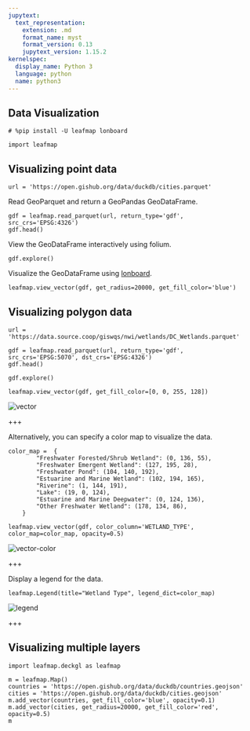 ```yaml
---
jupytext:
  text_representation:
    extension: .md
    format_name: myst
    format_version: 0.13
    jupytext_version: 1.15.2
kernelspec:
  display_name: Python 3
  language: python
  name: python3
---
```


## Data Visualization

```{code-cell} ipython3
# %pip install -U leafmap lonboard 
```

```{code-cell} ipython3
import leafmap
```

## Visualizing point data

```{code-cell} ipython3
url = 'https://open.gishub.org/data/duckdb/cities.parquet'
```

Read GeoParquet and return a GeoPandas GeoDataFrame.

```{code-cell} ipython3
gdf = leafmap.read_parquet(url, return_type='gdf', src_crs='EPSG:4326')
gdf.head()
```

View the GeoDataFrame interactively using folium.

```{code-cell} ipython3
gdf.explore()
```

Visualize the GeoDataFrame using [lonboard](https://github.com/developmentseed/lonboard).

```{code-cell} ipython3
leafmap.view_vector(gdf, get_radius=20000, get_fill_color='blue')
```

## Visualizing polygon data

```{code-cell} ipython3
url = 'https://data.source.coop/giswqs/nwi/wetlands/DC_Wetlands.parquet'
```

```{code-cell} ipython3
gdf = leafmap.read_parquet(url, return_type='gdf', src_crs='EPSG:5070', dst_crs='EPSG:4326')
gdf.head()
```

```{code-cell} ipython3
gdf.explore()
```

```{code-cell} ipython3
leafmap.view_vector(gdf, get_fill_color=[0, 0, 255, 128])
```

![vector](https://i.imgur.com/HRtpiVd.png)

+++

Alternatively, you can specify a color map to visualize the data.

```{code-cell} ipython3
color_map =  {
        "Freshwater Forested/Shrub Wetland": (0, 136, 55),
        "Freshwater Emergent Wetland": (127, 195, 28),
        "Freshwater Pond": (104, 140, 192),
        "Estuarine and Marine Wetland": (102, 194, 165),
        "Riverine": (1, 144, 191),
        "Lake": (19, 0, 124),
        "Estuarine and Marine Deepwater": (0, 124, 136),
        "Other Freshwater Wetland": (178, 134, 86),
    }
```

```{code-cell} ipython3
leafmap.view_vector(gdf, color_column='WETLAND_TYPE', color_map=color_map, opacity=0.5)
```

![vector-color](https://i.imgur.com/Ejh8hK6.png)

+++

Display a legend for the data.

```{code-cell} ipython3
leafmap.Legend(title="Wetland Type", legend_dict=color_map)
```

![legend](https://i.imgur.com/fxzHHFN.png)

+++

## Visualizing multiple layers

```{code-cell} ipython3
import leafmap.deckgl as leafmap
```

```{code-cell} ipython3
m = leafmap.Map()
countries = 'https://open.gishub.org/data/duckdb/countries.geojson'
cities = 'https://open.gishub.org/data/duckdb/cities.geojson'
m.add_vector(countries, get_fill_color='blue', opacity=0.1)
m.add_vector(cities, get_radius=20000, get_fill_color='red', opacity=0.5)
m
```
